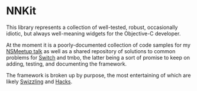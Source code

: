 NNKit
=====

This library represents a collection of well-tested, robust, occasionally idiotic, but always well-meaning widgets for the Objective-C developer.

At the moment it is a poorly-documented collection of code samples for my [NSMeetup talk](http://www.meetup.com/nsmeetup/events/136648202/) as well as a shared repository of solutions to common problems for [Switch](https://github.com/numist/Switch) and tmbo, the latter being a sort of promise to keep on adding, testing, and documenting the framework.

The framework is broken up by purpose, the most entertaining of which are likely [Swizzling](https://github.com/numist/NNKit/tree/master/NNKit/Swizzling) and [Hacks](https://github.com/numist/NNKit/tree/master/NNKit/Hacks).
